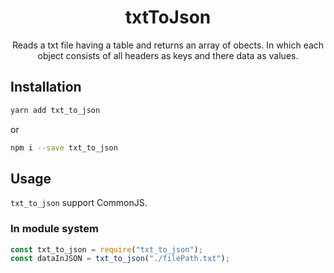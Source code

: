 <h1 align="center">txtToJson</h1>

<div align="center">

Reads a txt file having a table and returns an array of obects. In which each object consists of all headers as keys and there data as values.

</div>

## Installation

```sh
yarn add txt_to_json
```

or

```sh
npm i --save txt_to_json
```

## Usage

`txt_to_json` support CommonJS.

### In module system

```javascript
const txt_to_json = require("txt_to_json");
const dataInJSON = txt_to_json("./filePath.txt");
```
